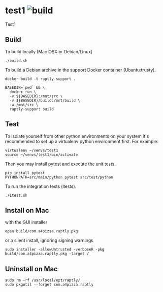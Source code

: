 # test1 ![build](https://travis-ci.org/arthurcrawford/test1.svg?branch=master)
Test1

## Build
To build locally (Mac OSX or Debian/Linux)

    ./build.sh

To build a Debian archive in the support Docker container (Ubuntu:trusty).

    docker build -t raptly-support .
    
    BASEDIR=`pwd` && \
      docker run \
      -v ${BASEDIR}:/mnt/src \
      -v ${BASEDIR}/build:/mnt/build \
      -w /mnt/src \
      raptly-support build
  
## Test

To isolate yourself from other python environments on your system it's recommended to set up a virtualenv python environment first.  For example:

    virtualenv ~/venvs/test1
    source ~/venvs/test1/bin/activate

Then you may install pytest and execute the unit tests.

    pip install pytest
    PYTHONPATH=src/main/python pytest src/test/python

To run the integration tests (itests).

    ./itest.sh

## Install on Mac

with the GUI installer 

    open build/com.a4pizza.raptly.pkg
    
or a silent install, ignoring signing warnings
    
    sudo installer -allowUntrusted -verboseR -pkg build/com.a4pizza.raptly.pkg -target /

## Uninstall on Mac
    
    sudo rm -rf /usr/local/opt/raptly/
    sudo pkgutil --forget com.a4pizza.raptly
    
    